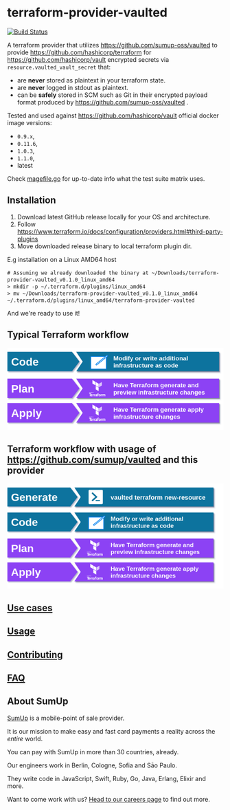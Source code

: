 # terraform-provider-vaulted

[![Build Status](https://travis-ci.org/sumup-oss/vaulted.svg?branch=master)](https://travis-ci.org/sumup-oss/terraform-provider-vaulted)

A terraform provider that utilizes https://github.com/sumup-oss/vaulted to provide 
 https://github.com/hashicorp/terraform for https://github.com/hashicorp/vault encrypted secrets via 
  `resource.vaulted_vault_secret` that:
  
* are **never** stored as plaintext in your terraform state.
* are **never** logged in stdout as plaintext.
* can be **safely** stored in SCM such as Git in their encrypted payload format produced by https://github.com/sumup-oss/vaulted .

Tested and used against https://github.com/hashicorp/vault official docker image versions:

* `0.9.x`,
* `0.11.6`,
* `1.0.3`,
* `1.1.0`,
* latest

Check [magefile.go](./magefile.go) for up-to-date info what the test suite matrix uses.

## Installation

1. Download latest GitHub release locally for your OS and architecture.
2. Follow https://www.terraform.io/docs/configuration/providers.html#third-party-plugins
3. Move downloaded release binary to local terraform plugin dir.

E.g installation on a Linux AMD64 host

```
# Assuming we already downloaded the binary at ~/Downloads/terraform-provider-vaulted_v0.1.0_linux_amd64
> mkdir -p ~/.terraform.d/plugins/linux_amd64
> mv ~/Downloads/terraform-provider-vaulted_v0.1.0_linux_amd64 ~/.terraform.d/plugins/linux_amd64/terraform-provider-vaulted
```

And we're ready to use it!

## Typical Terraform workflow

![Typical terraform workflow](./.github/terraform-flow.png)

## Terraform workflow with usage of https://github.com/sumup/vaulted and this provider

![Terraform workflow with vaulted](./.github/terraform-flow-vaulted.png)

## [Use cases](./USE_CASES.md)

## [Usage](./USAGE.md)

## [Contributing](./CONTRIBUTING.md)

## [FAQ](./FAQ.md)

## About SumUp

[SumUp](https://sumup.com) is a mobile-point of sale provider.

It is our mission to make easy and fast card payments a reality across the *entire* world. 

You can pay with SumUp in more than 30 countries, already. 

Our engineers work in Berlin, Cologne, Sofia and Sāo Paulo. 

They write code in JavaScript, Swift, Ruby, Go, Java, Erlang, Elixir and more. 

Want to come work with us? [Head to our careers page](https://sumup.com/careers) to find out more.